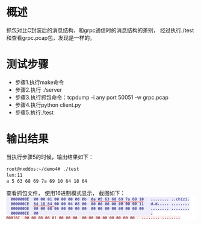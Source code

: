 # 概述
抓包对比C封装后的消息结构，和grpc通信时的消息结构的差别，
经过执行./test和查看grpc.pcap包，发现是一样的。 
# 测试步骤
- 步骤1.执行make命令
- 步骤2.执行 ./server
- 步骤3.执行抓包命令：tcpdump -i any port 50051 -w grpc.pcap
- 步骤4.执行python client.py
- 步骤5.执行./test

# 输出结果
当执行步骤5的时候，输出结果如下：
```
root@nxddos:~/demo4# ./test
len:11
a 5 63 68 69 7a 69 10 64 18 64
```

查看抓包文件， 使用16进制模式显示， 截图如下：
![grpc_pcap.jpg](./grpc_pcap.jpg)


